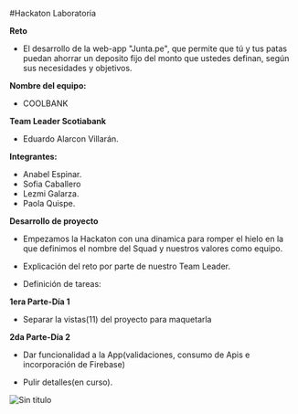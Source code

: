 #Hackaton Laboratoria 

**Reto**

+ El desarrollo de la web-app "Junta.pe", que permite que tú y tus patas puedan ahorrar un deposito fijo
  del monto que ustedes definan, según sus necesidades y objetivos.

**Nombre del equipo:**

+ COOLBANK

**Team Leader Scotiabank**

+ Eduardo  Alarcon Villarán.

**Integrantes:**

+ Anabel  Espinar.
+ Sofia Caballero
+ Lezmi Galarza.
+ Paola Quispe.

**Desarrollo de proyecto**

+ Empezamos la Hackaton con una dinamica para romper el hielo en la que definimos el nombre del Squad y nuestros valores como equipo.

+ Explicación del reto por parte de nuestro Team Leader.

+ Definición de tareas:

**1era Parte-Día 1**
  + Separar la vistas(11) del proyecto para maquetarla
  
**2da Parte-Día 2**
  + Dar funcionalidad a la App(validaciones, consumo de Apis e incorporación de Firebase)
  
+ Pulir detalles(en curso).

![Sin titulo](http://i66.tinypic.com/6h6d6s.jpg)
    
    






 
